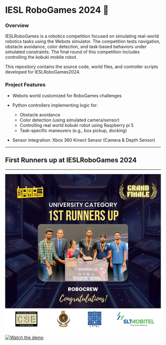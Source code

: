 # IESL RoboGames 2024 🤖

### Overview

IESLRoboGames is a robotics competition focused on simulating real-world robotics tasks using the Webots simulator. The competition tests navigation, obstacle avoidance, color detection, and task-based behaviors under simulated constraints. The final round of this competition includes controlling the kobuki mobile robot.

This repository contains the source code, world files, and controller scripts developed for IESLRoboGames2024.


### Project Features

 - Webots world customized for RoboGames challenges
 - Python controllers implementing logic for:
   - Obstacle avoidance
   - Color detection (using simulated camera/sensor)
   - Controlling real world kobuki robot using Raspberry pi 5
   - Task-specific maneuvers (e.g., box pickup, docking)

 - Sensor integration: Xbox 360 Kinect Sensor (Camera & Depth Sensor)

---

## First Runners up at IESLRoboGames 2024

---

![Alt text](assets/robogames_runners_up.jpg)

[![Watch the demo](assets/demo-thumbnail.png)](assets/IESLRoboGames_team_RoboCrew.mp4)
